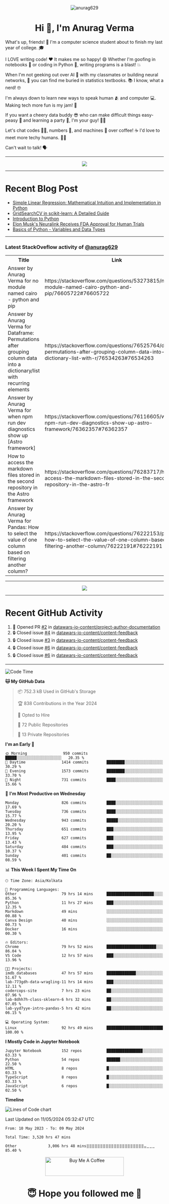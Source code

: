 

<p align="center"> <img src="https://komarev.com/ghpvc/?username=anurag629&label=Profile%20views&color=0e75b6&style=flat" alt="anurag629" /> </p>

<h1 align="center">Hi 👋, I'm Anurag Verma</h1>

What's up, friends! 👋 I'm a computer science student about to finish my last year of college. 🎓

I LOVE writing code! ❤️ It makes me so happy! 😄 Whether I'm goofing in notebooks 📓 or coding in Python 🐍, writing programs is a blast! 💥

When I'm not geeking out over AI 🤖 with my classmates or building neural networks, 🧠 you can find me buried in statistics textbooks. 📚 I know, what a nerd! 🤓

I'm always down to learn new ways to speak human 🫂 and computer 💻. Making tech more fun is my jam! 🍇

If you want a cheery data buddy 😎 who can make difficult things easy-peasy 🥝 and learning a party 🎉, I'm your guy! 🙋‍♂️

Let's chat codes 👨‍💻, numbers 🧮, and machines 🤖 over coffee! ☕ I'd love to meet more techy humans. 💁‍♂️

Can't wait to talk! 🗣️

---

<p align="center">
  <img src="https://spotify-github-profile.vercel.app/api/view.svg?uid=mwvywke3fo2gajpenodnmobfh&cover_image=true&theme=default&show_offline=false&background_color=121212&interchange=false&bar_color=53b14f&bar_color_cover=true">
</p>

---

# Recent Blog Post

<!-- BLOG-POST-LIST:START -->
- [Simple Linear Regression: Mathematical Intuition and Implementation in Python](https://codercops.tech/blog/machine-learning-algorithms/simple-linear-regression-mathematical-intuation)
- [GridSearchCV in scikit-learn: A Detailed Guide](https://codercops.tech/blog/gridsearchcv-in-scikit-learn-a-detailed-guide)
- [Introduction to Python](https://codercops.tech/blog/python-tutorial/introduction-to-python)
- [Elon Musk&#39;s Neuralink Receives FDA Approval for Human Trials](https://codercops.tech/blog/elon-musks-neuralink-receives-fda-approval-for-human-trials)
- [Basics of Python - Variables and Data Types](https://codercops.tech/blog/python-basics-of-python-variables-and-data-types)
<!-- BLOG-POST-LIST:END -->

---

### Latest StackOveflow activity of [@anurag629](https://github.com/anurag629)
<table>
  <tr><th>Title</th><th>Link</th></tr>
  <!-- STACKOVERFLOW:START --><tr><td>Answer by Anurag Verma for no module named cairo - python and pip</td><td>https://stackoverflow.com/questions/53273815/no-module-named-cairo-python-and-pip/76605722#76605722</td></tr><tr><td>Answer by Anurag Verma for Dataframe: Permutations after grouping column data into a dictionary/list with recurring elements</td><td>https://stackoverflow.com/questions/76525764/dataframe-permutations-after-grouping-column-data-into-a-dictionary-list-with-r/76534263#76534263</td></tr><tr><td>Answer by Anurag Verma for when npm run dev diagnostics show up [Astro framework]</td><td>https://stackoverflow.com/questions/76116605/when-npm-run-dev-diagnostics-show-up-astro-framework/76362357#76362357</td></tr><tr><td>How to access the markdown files stored in the second repository in the Astro framework</td><td>https://stackoverflow.com/questions/76283717/how-to-access-the-markdown-files-stored-in-the-second-repository-in-the-astro-fr</td></tr><tr><td>Answer by Anurag Verma for Pandas: How to select the value of one column based on filtering another column?</td><td>https://stackoverflow.com/questions/76222153/pandas-how-to-select-the-value-of-one-column-based-on-filtering-another-column/76222191#76222191</td></tr><!-- STACKOVERFLOW:END -->
</table>

---

<p align="center">
  <img alig src="https://github-profile-trophy.vercel.app/?username=anurag629&theme=onedark&column=-1" />
</p>

---

# Recent GitHub Activity
<!--START_SECTION:activity-->
1. 💪 Opened PR [#2](https://github.com/datawars-io-content/project-author-documentation/pull/2) in [datawars-io-content/project-author-documentation](https://github.com/datawars-io-content/project-author-documentation)
2. 🔒 Closed issue [#4](https://github.com/datawars-io-content/content-feedback/issues/4) in [datawars-io-content/content-feedback](https://github.com/datawars-io-content/content-feedback)
3. 🔒 Closed issue [#3](https://github.com/datawars-io-content/content-feedback/issues/3) in [datawars-io-content/content-feedback](https://github.com/datawars-io-content/content-feedback)
4. 🔒 Closed issue [#6](https://github.com/datawars-io-content/content-feedback/issues/6) in [datawars-io-content/content-feedback](https://github.com/datawars-io-content/content-feedback)
5. 🔒 Closed issue [#6](https://github.com/datawars-io-content/content-feedback/issues/6) in [datawars-io-content/content-feedback](https://github.com/datawars-io-content/content-feedback)
<!--END_SECTION:activity-->

---

<!--START_SECTION:waka-->
![Code Time](http://img.shields.io/badge/Code%20Time-3%2C533%20hrs%204%20mins-blue)

**🐱 My GitHub Data** 

> 📦 752.3 kB Used in GitHub's Storage 
 > 
> 🏆 838 Contributions in the Year 2024
 > 
> 💼 Opted to Hire
 > 
> 📜 72 Public Repositories 
 > 
> 🔑 13 Private Repositories 
 > 
**I'm an Early 🐤** 

```text
🌞 Morning                950 commits         █████░░░░░░░░░░░░░░░░░░░░   20.35 % 
🌆 Daytime                1414 commits        ████████░░░░░░░░░░░░░░░░░   30.29 % 
🌃 Evening                1573 commits        ████████░░░░░░░░░░░░░░░░░   33.70 % 
🌙 Night                  731 commits         ████░░░░░░░░░░░░░░░░░░░░░   15.66 % 
```
📅 **I'm Most Productive on Wednesday** 

```text
Monday                   826 commits         ████░░░░░░░░░░░░░░░░░░░░░   17.69 % 
Tuesday                  736 commits         ████░░░░░░░░░░░░░░░░░░░░░   15.77 % 
Wednesday                943 commits         █████░░░░░░░░░░░░░░░░░░░░   20.20 % 
Thursday                 651 commits         ███░░░░░░░░░░░░░░░░░░░░░░   13.95 % 
Friday                   627 commits         ███░░░░░░░░░░░░░░░░░░░░░░   13.43 % 
Saturday                 484 commits         ███░░░░░░░░░░░░░░░░░░░░░░   10.37 % 
Sunday                   401 commits         ██░░░░░░░░░░░░░░░░░░░░░░░   08.59 % 
```


📊 **This Week I Spent My Time On** 

```text
🕑︎ Time Zone: Asia/Kolkata

💬 Programming Languages: 
Other                    79 hrs 14 mins      █████████████████████░░░░   85.36 % 
Python                   11 hrs 27 mins      ███░░░░░░░░░░░░░░░░░░░░░░   12.35 % 
Markdown                 49 mins             ░░░░░░░░░░░░░░░░░░░░░░░░░   00.88 % 
Canva Design             40 mins             ░░░░░░░░░░░░░░░░░░░░░░░░░   00.73 % 
Docker                   16 mins             ░░░░░░░░░░░░░░░░░░░░░░░░░   00.30 % 

🔥 Editors: 
Chrome                   79 hrs 52 mins      ██████████████████████░░░   86.04 % 
VS Code                  12 hrs 57 mins      ███░░░░░░░░░░░░░░░░░░░░░░   13.96 % 

🐱‍💻 Projects: 
imdb_databases           47 hrs 57 mins      █████████████░░░░░░░░░░░░   51.67 % 
lab-773gdh-data-wragling-11 hrs 14 mins      ███░░░░░░░░░░░░░░░░░░░░░░   12.11 % 
codercops-site           7 hrs 23 mins       ██░░░░░░░░░░░░░░░░░░░░░░░   07.96 % 
lab-8dhh7h-class-sklearn-6 hrs 32 mins       ██░░░░░░░░░░░░░░░░░░░░░░░   07.05 % 
lab-yyd7yye-intro-pandas-5 hrs 42 mins       ██░░░░░░░░░░░░░░░░░░░░░░░   06.15 % 

💻 Operating System: 
Linux                    92 hrs 49 mins      █████████████████████████   100.00 % 
```

**I Mostly Code in Jupyter Notebook** 

```text
Jupyter Notebook         152 repos           ████████████████░░░░░░░░░   63.33 % 
Python                   54 repos            ██████░░░░░░░░░░░░░░░░░░░   22.50 % 
HTML                     8 repos             █░░░░░░░░░░░░░░░░░░░░░░░░   03.33 % 
TypeScript               8 repos             █░░░░░░░░░░░░░░░░░░░░░░░░   03.33 % 
JavaScript               6 repos             █░░░░░░░░░░░░░░░░░░░░░░░░   02.50 % 
```



**Timeline**

![Lines of Code chart](https://raw.githubusercontent.com/anurag629/anurag629/main/assets/bar_graph.png)


 Last Updated on 11/05/2024 05:32:47 UTC
<!--END_SECTION:waka-->

<!--START_SECTION:waka-simple-->

```text
From: 10 May 2023 - To: 09 May 2024

Total Time: 3,520 hrs 47 mins

Other              3,006 hrs 48 mins⣿⣿⣿⣿⣿⣿⣿⣿⣿⣿⣿⣿⣿⣿⣿⣿⣿⣿⣿⣿⣿⣤⣀⣀⣀   85.40 %
```

<!--END_SECTION:waka-simple-->

<p align="center"> 
<a href="https://www.buymeacoffee.com/anurag629" target="_blank"><img src="https://cdn.buymeacoffee.com/buttons/default-orange.png" alt="Buy Me A Coffee" height="60" width="250"></a>
</p>


<h1 align="center"> 😇 Hope you followed me 🥰  </h1>
